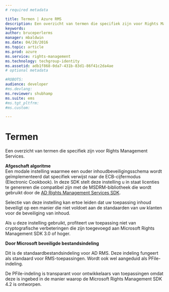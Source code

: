 ```yaml
---
# required metadata

title: Termen | Azure RMS
description: Een overzicht van termen die specifiek zijn voor Rights Management Services.
keywords:
author: bruceperlerms
manager: mbaldwin
ms.date: 04/28/2016
ms.topic: article
ms.prod: azure
ms.service: rights-management
ms.technology: techgroup-identity
ms.assetid: adb1f868-0da7-431b-83d1-86f41c2da4ae
# optional metadata

#ROBOTS:
audience: developer
#ms.devlang:
ms.reviewer: shubhamp
ms.suite: ems
#ms.tgt_pltfrm:
#ms.custom:

---
```


# Termen

Een overzicht van termen die specifiek zijn voor Rights Management Services.

**Afgeschaft algoritme**  
Een modale instelling waarmee een ouder inhoudbeveiligingsschema wordt geïmplementeerd dat specifiek verwijst naar de ECB-cijfermodus (Electronic Cookbook). In deze SDK stelt deze instelling u in staat licenties te genereren die compatibel zijn met de MSDRM-bibliotheek die wordt gebruikt door de [AD Rights Management Services SDK](https://msdn.microsoft.com/en-us/library/windows/desktop/cc530379.aspx).

Selectie van deze instelling kan ertoe leiden dat uw toepassing inhoud beveiligt op een manier die niet voldoet aan de standaarden van uw klanten voor de beveiliging van inhoud.

Als u deze instelling gebruikt, profiteert uw toepassing niet van cryptografische verbeteringen die zijn toegevoegd aan Microsoft Rights Management SDK 3.0 of hoger.

**Door Microsoft beveiligde bestandsindeling**

Dit is de standaardbestandsindeling voor AD RMS. Deze indeling fungeert als standaard voor RMS-toepassingen. Wordt ook wel aangeduid als PFile-indeling.

De PFile-indeling is transparant voor ontwikkelaars van toepassingen omdat deze is ingebed in de manier waarop de Microsoft Rights Management SDK 4.2 is ontworpen.

 

 





<!--HONumber=Apr16_HO4-->


